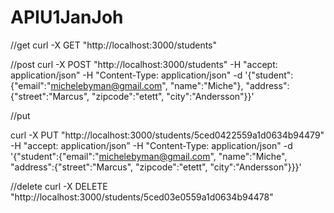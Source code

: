 # APIU1JanJoh

//get 
curl -X GET "http://localhost:3000/students"

//post
curl -X POST "http://localhost:3000/students" -H "accept: application/json" -H "Content-Type: application/json" -d '{"student":{"email":"michelebyman@gmail.com", "name":"Miche"}, "address":{"street":"Marcus", "zipcode":"etett", "city":"Andersson"}}'

//put

curl -X PUT "http://localhost:3000/students/5ced0422559a1d0634b94479" -H "accept: application/json" -H "Content-Type: application/json" -d '{"student":{"email":"michelebyman@gmail.com", "name":"Miche", "address":{"street":"Marcus", "zipcode":"etett", "city":"Andersson"}}}'

//delete
curl -X DELETE "http://localhost:3000/students/5ced03e0559a1d0634b94478"